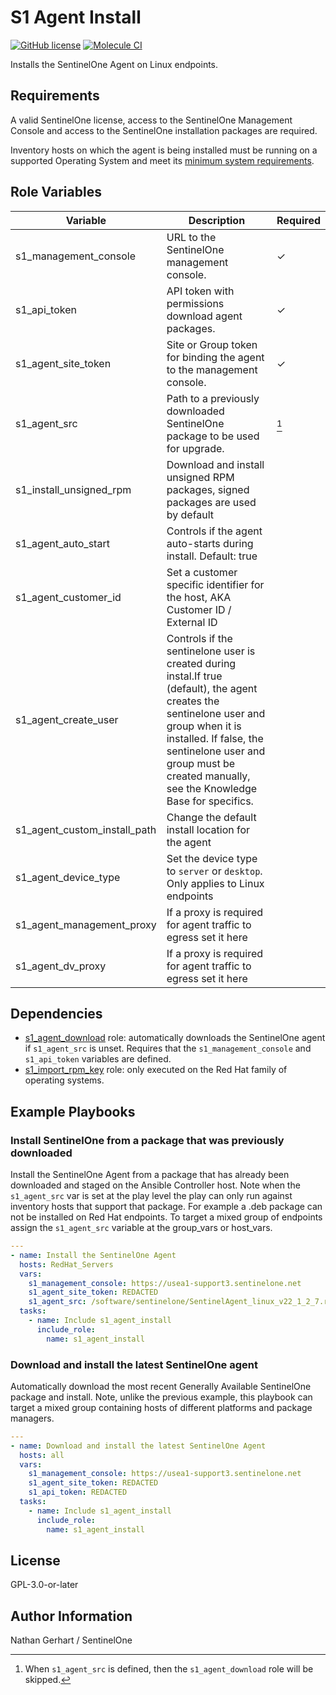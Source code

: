 # S1 Agent Install

[![GitHub license](https://badgen.net/github/license/s1-nathangerhart/ansible_collection_s1agent)](https://github.com/s1-nathangerhart/ansible_collection_s1agent/blob/main/LICENSE)
[![Molecule CI](https://github.com/s1-nathangerhart/ansible_collection_s1agent/actions/workflows/s1_agent_install.yml/badge.svg)](https://github.com/s1-nathangerhart/ansible_collection_s1agent/actions/workflows/s1_agent_install.yml)

Installs the SentinelOne Agent on Linux endpoints.

## Requirements

A valid SentinelOne license, access to the SentinelOne Management Console and access to the SentinelOne installation packages are required.

Inventory hosts on which the agent is being installed must be running on a supported Operating System and meet its [minimum system requirements](https://support.sentinelone.com/hc/en-us/articles/360004196614-System-Requirements).

## Role Variables

| Variable | Description | Required |
|----------|-------------|----------|
| s1_management_console | URL to the SentinelOne management console. | &check; |
| s1_api_token | API token with permissions download agent packages. | &check; |
| s1_agent_site_token | Site or Group token for binding the agent to the management console. | &check; |
| s1_agent_src | Path to a previously downloaded SentinelOne package to be used for upgrade. | [^1] |
| s1_install_unsigned_rpm | Download and install unsigned RPM packages, signed packages are used by default |  |
| s1_agent_auto_start | Controls if the agent auto-starts during install. Default: true |  |
| s1_agent_customer_id | Set a customer specific identifier for the host, AKA Customer ID / External ID |  |
| s1_agent_create_user | Controls if the sentinelone user is created during instal.If true (default), the agent creates the sentinelone user and group when it is installed. If false, the sentinelone user and group must be created manually, see the Knowledge Base for specifics. |  |
| s1_agent_custom_install_path | Change the default install location for the agent |  |
| s1_agent_device_type | Set the device type to `server` or `desktop`. Only applies to Linux endpoints |  |
| s1_agent_management_proxy | If a proxy is required for agent traffic to egress set it here |  |
| s1_agent_dv_proxy | If a proxy is required for agent traffic to egress set it here |  |

[^1]: When `s1_agent_src` is defined, then the `s1_agent_download` role will be skipped.

## Dependencies

* [s1_agent_download](../s1_agent_download/README.md) role: automatically downloads the SentinelOne agent if `s1_agent_src` is unset. Requires that the `s1_management_console` and `s1_api_token` variables are defined.
* [s1_import_rpm_key](../s1_import_rpm_key/README.md) role: only executed on the Red Hat family of operating systems.

## Example Playbooks

### Install SentinelOne from a package that was previously downloaded

Install the SentinelOne Agent from a package that has already been downloaded and staged on the Ansible Controller host. Note when the `s1_agent_src` var is set at the play level the play can only run against inventory hosts that support that package. For example a .deb package can not be installed on Red Hat endpoints. To target a mixed group of endpoints assign the `s1_agent_src` variable at the group_vars or host_vars.

```yaml
---
- name: Install the SentinelOne Agent
  hosts: RedHat_Servers
  vars:
    s1_management_console: https://usea1-support3.sentinelone.net
    s1_agent_site_token: REDACTED
    s1_agent_src: /software/sentinelone/SentinelAgent_linux_v22_1_2_7.rpm
  tasks:
    - name: Include s1_agent_install
      include_role:
        name: s1_agent_install
```

### Download and install the latest SentinelOne agent

Automatically download the most recent Generally Available SentinelOne package and install. Note, unlike the previous example, this playbook can target a mixed group containing hosts of different platforms and package managers.

```yaml
---
- name: Download and install the latest SentinelOne Agent
  hosts: all
  vars:
    s1_management_console: https://usea1-support3.sentinelone.net
    s1_agent_site_token: REDACTED
    s1_api_token: REDACTED
  tasks:
    - name: Include s1_agent_install
      include_role:
        name: s1_agent_install
```

## License

GPL-3.0-or-later

## Author Information

Nathan Gerhart / SentinelOne
